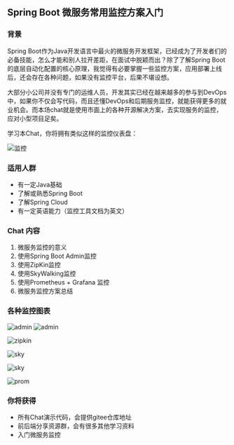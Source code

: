 ## Spring Boot 微服务常用监控方案入门

### 背景

Spring Boot作为Java开发语言中最火的微服务开发框架，已经成为了开发者们的必备技能，怎么才能和别人拉开差距，在面试中脱颖而出？除了了解Spring Boot的底层自动化配置的核心原理，我觉得有必要掌握一些监控方案，应用部署上线后，还会存在各种问题，如果没有监控平台，后果不堪设想。

大部分小公司并没有专门的运维人员，开发其实已经在越来越多的参与到DevOps中，如果你不仅会写代码，而且还懂DevOps和后期服务监控，就能获得更多的就业机会。而本场chat就是使用市面上的各种开源解决方案，去实现服务的监控，应对小型项目足矣。

学习本Chat，你将拥有类似这样的监控仪表盘：

![监控](https://dingyue.ws.126.net/2021/0120/df0b2c55p00qn85h40041c000xc00ism.png)

### 适用人群

* 有一定Java基础
* 了解或熟悉Spring Boot
* 了解Spring Cloud
* 有一定英语能力（监控工具文档为英文）

### Chat 内容

1. 微服务监控的意义
2. 使用Spring Boot Admin监控
3. 使用ZipKin监控
4. 使用SkyWalking监控
5. 使用Prometheus + Grafana 监控
6. 微服务监控方案总结

### 各种监控图表

![admin](https://dingyue.ws.126.net/2021/0120/bb273481p00qn85h4001gc001eq00ncm.png)
![admin](https://dingyue.ws.126.net/2021/0120/9902e959p00qn85h3002xc001fq00osm.png)

![zipkin](https://dingyue.ws.126.net/2021/0120/36f2f115p00qn85h3001fc001gp00o7m.png)

![sky](https://dingyue.ws.126.net/2021/0120/eb2bc4c9p00qn85h4003dc001h900mym.png)

![sky](https://dingyue.ws.126.net/2021/0120/a019c55dp00qn85h40038c001gf00o4m.png)

![prom](https://dingyue.ws.126.net/2021/0120/77df1758p00qn85h4003oc001gu00o8m.png)

### 你将获得

* 所有Chat演示代码，会提供gitee仓库地址
* 前后端分享资源群，会有很多其他学习资料
* 入门微服务监控

